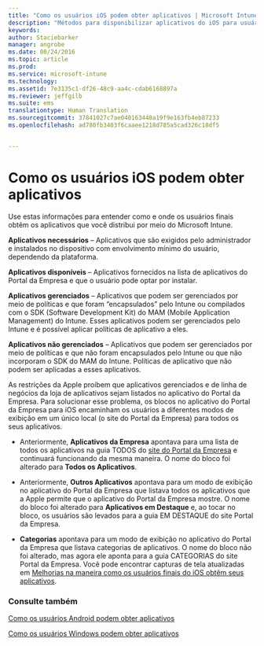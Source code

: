 ```yaml
---
title: "Como os usuários iOS podem obter aplicativos | Microsoft Intune"
description: "Métodos para disponibilizar aplicativos do iOS para usuários finais"
keywords: 
author: Staciebarker
manager: angrobe
ms.date: 08/24/2016
ms.topic: article
ms.prod: 
ms.service: microsoft-intune
ms.technology: 
ms.assetid: 7e3135c1-df26-48c9-aa4c-cdab6168897a
ms.reviewer: jeffgilb
ms.suite: ems
translationtype: Human Translation
ms.sourcegitcommit: 37841027c7ae040163440a19f9e163fb4eb87233
ms.openlocfilehash: ad780fb3403f6caaee1218d785a5cad326c18df5


---
```



# Como os usuários iOS podem obter aplicativos

Use estas informações para entender como e onde os usuários finais obtêm os aplicativos que você distribui por meio do Microsoft Intune.

**Aplicativos necessários** – Aplicativos que são exigidos pelo administrador e instalados no dispositivo com envolvimento mínimo do usuário, dependendo da plataforma.

**Aplicativos disponíveis** – Aplicativos fornecidos na lista de aplicativos do Portal da Empresa e que o usuário pode optar por instalar.

**Aplicativos gerenciados** – Aplicativos que podem ser gerenciados por meio de políticas e que foram “encapsulados” pelo Intune ou compilados com o SDK (Software Development Kit) do MAM (Mobile Application Management) do Intune. Esses aplicativos podem ser gerenciados pelo Intune e é possível aplicar políticas de aplicativo a eles.

**Aplicativos não gerenciados** – Aplicativos que podem ser gerenciados por meio de políticas e que não foram encapsulados pelo Intune ou que não incorporam o SDK do MAM do Intune. Políticas de aplicativo que não podem ser aplicadas a esses aplicativos.

As restrições da Apple proíbem que aplicativos gerenciados e de linha de negócios da loja de aplicativos sejam listados no aplicativo do Portal da Empresa. Para solucionar esse problema, os blocos no aplicativo do Portal da Empresa para iOS encaminham os usuários a diferentes modos de exibição em um único local (o site do Portal da Empresa) para todos os seus aplicativos.

- Anteriormente, **Aplicativos da Empresa** apontava para uma lista de todos os aplicativos na guia TODOS do [site do Portal da Empresa](http://portal.manage.microsoft.com) e continuará funcionando da mesma maneira. O nome do bloco foi alterado para **Todos os Aplicativos**.

- Anteriormente, **Outros Aplicativos** apontava para um modo de exibição no aplicativo do Portal da Empresa que listava todos os aplicativos que a Apple permite que o aplicativo do Portal da Empresa mostre. O nome do bloco foi alterado para **Aplicativos em Destaque** e, ao tocar no bloco, os usuários são levados para a guia EM DESTAQUE do site Portal da Empresa.

-  **Categorias** apontava para um modo de exibição no aplicativo do Portal da Empresa que listava categorias de aplicativos. O nome do bloco não foi alterado, mas agora ele aponta para a guia CATEGORIAS do site Portal da Empresa.
Você pode encontrar capturas de tela atualizadas em [Melhorias na maneira como os usuários finais do iOS obtêm seus aplicativos](https://gallery.technet.microsoft.com/Improvements-in-how-iOS-d1104186).



### Consulte também
[Como os usuários Android podem obter aplicativos](how-your-android-users-get-their-apps.md)

[Como os usuários Windows podem obter aplicativos](how-your-windows-users-get-their-apps.md)



<!--HONumber=Oct16_HO2-->


